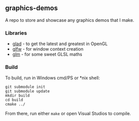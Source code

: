 ## graphics-demos ##

A repo to store and showcase any graphics demos that I make.

### Libraries ###
- [glad](https://github.com/Dav1dde/glad) - to get the latest and greatest in OpenGL
- [glfw](https://github.com/glfw/glfw) - for window context creation
- [glm](https://github.com/g-truc/glm) - for some sweet GLSL maths

### Build ###
To build, run in Windows cmd/PS or *nix shell:
```shell
git submodule init
git submodule update
mkdir build
cd build
cmake ../
```
From there, run either `make` or open Visual Studios to compile.

